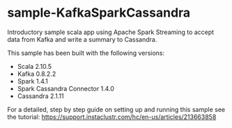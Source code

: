 # sample-KafkaSparkCassandra
Introductory sample scala app using Apache Spark Streaming to accept data from Kafka and write a summary to Cassandra.

This sample has been built with the following versions:
- Scala 2.10.5
- Kafka 0.8.2.2
- Spark 1.4.1
- Spark Cassandra Connector 1.4.0
- Cassandra 2.1.11

For a detailed, step by step guide on setting up and running this sample see the tutorial: https://support.instaclustr.com/hc/en-us/articles/213663858
